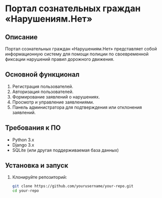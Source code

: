 # Портал сознательных граждан «Нарушениям.Нет»

## Описание

Портал сознательных граждан «Нарушениям.Нет» представляет собой информационную систему для помощи полиции по своевременной фиксации нарушений правил дорожного движения.

## Основной функционал

1. Регистрация пользователей.
2. Авторизация пользователей.
3. Формирование заявлений о нарушениях.
4. Просмотр и управление заявлениями.
5. Панель администратора для подтверждения или отклонения заявлений.

## Требования к ПО

- Python 3.x
- Django 3.x
- SQLite (или другая поддерживаемая база данных)

## Установка и запуск

1. Клонируйте репозиторий:
   ```bash
   git clone https://github.com/yourusername/your-repo.git
   cd your-repo
